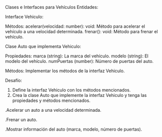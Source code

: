 Clases e Interfaces para Vehículos
Entidades:

Interface Vehiculo:

Métodos:
acelerar(velocidad: number): void: Método para acelerar el vehículo a una velocidad determinada.
frenar(): void: Método para frenar el vehículo.



Clase Auto que implementa Vehiculo:

Propiedades:
marca (string): La marca del vehículo.
modelo (string): El modelo del vehículo.
numPuertas (number): Número de puertas del auto.

Métodos:
Implementar los métodos de la interfaz Vehiculo.




Desafío:
1. Define la interfaz Vehiculo con los métodos mencionados.
2. Crea la clase Auto que implemente la interfaz Vehiculo y tenga las propiedades y métodos mencionados.
   
  .Acelerar un auto a una velocidad determinada.
   
  .Frenar un auto.
  
  .Mostrar información del auto (marca, modelo, número de puertas).
